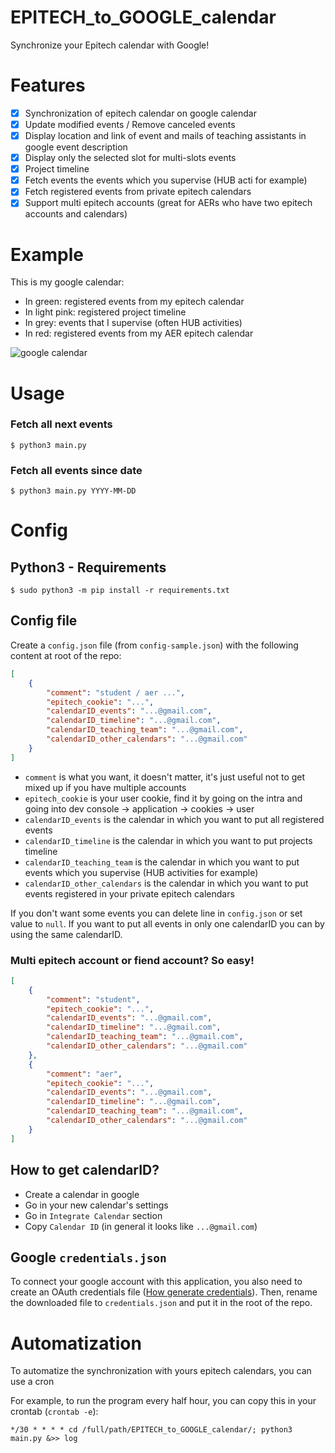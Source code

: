 # EPITECH_to_GOOGLE_calendar

Synchronize your Epitech calendar with Google!

# Features

  - [x] Synchronization of epitech calendar on google calendar
  - [x] Update modified events / Remove canceled events
  - [x] Display location and link of event and mails of teaching assistants in google event description
  - [x] Display only the selected slot for multi-slots events
  - [x] Project timeline
  - [x] Fetch events the events which you supervise (HUB acti for example)
  - [x] Fetch registered events from private epitech calendars
  - [x] Support multi epitech accounts (great for AERs who have two epitech accounts and calendars)

# Example

This is my google calendar:
 - In green: registered events from my epitech calendar
 - In light pink: registered project timeline
 - In grey: events that I supervise (often HUB activities)
 - In red: registered events from my AER epitech calendar

![google calendar](.github/assets/google_calendar.png)

# Usage

### Fetch all next events

```
$ python3 main.py
```

### Fetch all events since date

```
$ python3 main.py YYYY-MM-DD
```

# Config

## Python3 - Requirements

```
$ sudo python3 -m pip install -r requirements.txt
```

## Config file

Create a `config.json` file (from `config-sample.json`) with the following content at root of the repo:

```json
[
    {
        "comment": "student / aer ...",
        "epitech_cookie": "...",
        "calendarID_events": "...@gmail.com",
        "calendarID_timeline": "...@gmail.com",
        "calendarID_teaching_team": "...@gmail.com",
        "calendarID_other_calendars": "...@gmail.com"
    }
]
```

 - `comment` is what you want, it doesn't matter, it's just useful not to get mixed up if you have multiple accounts
 - `epitech_cookie` is your user cookie, find it by going on the intra and going into dev console -> application -> cookies -> user
 - `calendarID_events` is the calendar in which you want to put all registered events
 - `calendarID_timeline` is the calendar in which you want to put projects timeline
 - `calendarID_teaching_team` is the calendar in which you want to put events which you supervise (HUB activities for example)
 - `calendarID_other_calendars` is the calendar in which you want to put events registered in your private epitech calendars

If you don't want some events you can delete line in `config.json` or set value to `null`.
If you want to put all events in only one calendarID you can by using the same calendarID.

### Multi epitech account or fiend account? So easy!

```json
[
    {
        "comment": "student",
        "epitech_cookie": "...",
        "calendarID_events": "...@gmail.com",
        "calendarID_timeline": "...@gmail.com",
        "calendarID_teaching_team": "...@gmail.com",
        "calendarID_other_calendars": "...@gmail.com"
    },
    {
        "comment": "aer",
        "epitech_cookie": "...",
        "calendarID_events": "...@gmail.com",
        "calendarID_timeline": "...@gmail.com",
        "calendarID_teaching_team": "...@gmail.com",
        "calendarID_other_calendars": "...@gmail.com"
    }
]
```

## How to get calendarID?

 - Create a calendar in google
 - Go in your new calendar's settings
 - Go in `Integrate Calendar` section
 - Copy `Calendar ID` (in general it looks like `...@gmail.com`)

## Google `credentials.json`

To connect your google account with this application, you also need to create an OAuth credentials file ([How generate credentials](Generate_credentials.md)). Then, rename the downloaded file to `credentials.json` and put it in the root of the repo.

# Automatization

To automatize the synchronization with yours epitech calendars, you can use a cron

For example, to run the program every half hour, you can copy this in your crontab (`crontab -e`):

```
*/30 * * * * cd /full/path/EPITECH_to_GOOGLE_calendar/; python3 main.py &>> log
```
